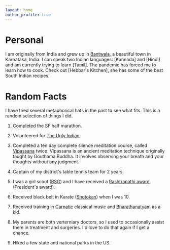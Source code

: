 ```yaml
---
layout: home 
author_profile: true
---
```

<h1> Personal </h1>
I am originally from India and grew up in <a href="https://youtu.be/BfKtrj454N4">Bantwala</a>, 
a beautiful town in Karnataka, India. I can
speak two Indian languages: [Kannada] and [Hindi] and am currently trying to learn [Tamil].
The pandemic has forced me to learn how to cook. Check out
[Hebbar's Kitchen], she has some of the best South Indian recipes.  

# Random Facts
I have tried several metaphorical hats in the past to see what fits. This is a random
selection of things I did.

   1) Completed the SF half marathon.

   2) Volunteered for [The Ugly Indian].
    
   3) Completed a ten day complete silence meditation course, called [Vipassana] twice. Vipassana is an ancient 
   meditation technique originally taught by Gouthama Buddha. It involves observing your breath and your thoughts without
   any judgment.

   4) Captain of my district's table tennis team for 2 years.
   
   5) I was a girl scout ([BSG]) and I have received a [Rashtrapathi award]. (President's award).
   
   6) Received black belt in Karate \([Shotokan]\) when I was 10.
   
   7) Received training in [Carnatic] classical music and [Bharathanatyam] as a kid.
    
   8) My parents are both verterniary doctors, so I used to occasionally assist them in treatment and surgeries. I'd
   love to do that again if I get a chance.

   9) Hiked a few state and national parks in the US.  

[Kannada]: https://en.wikipedia.org/wiki/Kannada
[Hebbar's Kitchen]: https://hebbarskitchen.com/ 
[The Ugly Indian]: https://en.wikipedia.org/wiki/The_Ugly_Indian
[Vipassana]: https://www.dhamma.org/
[Rashtrapathi award]: https://en.wikipedia.org/wiki/Rashtrapati_Award
[Carnatic]: https://en.wikipedia.org/wiki/Carnatic_music
[Bharathanatyam]: https://en.wikipedia.org/wiki/Bharatanatyam
[Shotokan]: https://en.wikipedia.org/wiki/Shotokan
[Hindi]: https://en.wikipedia.org/wiki/Hindi
[Tamil]: https://en.wikipedia.org/wiki/Tamil_language
[BSG]: https://en.wikipedia.org/wiki/The_Bharat_Scouts_and_Guides
